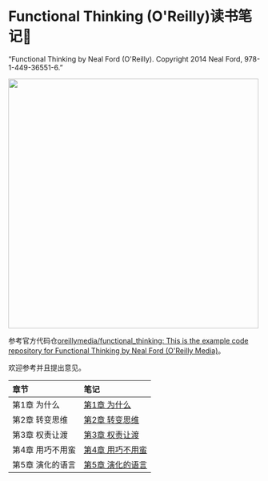 # Functional Thinking (O'Reilly)读书笔记:blue_book:

“Functional Thinking by Neal Ford (O'Reilly). Copyright 2014 Neal Ford, 978-1-449-36551-6.”

<img src="https://learning.oreilly.com/library/cover/9781449365509/250w/" width="500">

参考官方代码仓[oreillymedia/functional_thinking: This is the example code repository for Functional Thinking by Neal Ford (O'Reilly Media)](https://github.com/oreillymedia/functional_thinking)。

欢迎参考并且提出意见。

| 章节 | 笔记 |
| :--- | :--- |
| 第1章 为什么 | [第1章 为什么](notes\chapter1.md) |
| 第2章 转变思维 | [第2章 转变思维](notes\chapter2.md) |
| 第3章 权责让渡 | [第3章 权责让渡](notes\chapter3.md) |
| 第4章 用巧不用蛮 | [第4章 用巧不用蛮](notes\chapter4.md) |
| 第5章 演化的语言 | [第5章 演化的语言](notes\chapter4.md) |
